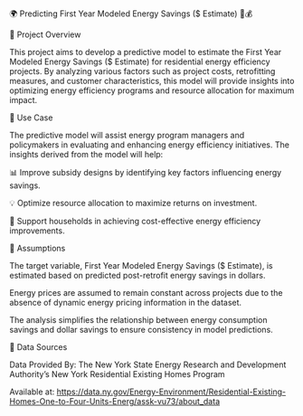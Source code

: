🌍 Predicting First Year Modeled Energy Savings ($ Estimate) 🔋💰

📌 Project Overview

This project aims to develop a predictive model to estimate the First Year Modeled Energy Savings ($ Estimate) for residential energy efficiency projects. By analyzing various factors such as project costs, retrofitting measures, and customer characteristics, this model will provide insights into optimizing energy efficiency programs and resource allocation for maximum impact.

🎯 Use Case

The predictive model will assist energy program managers and policymakers in evaluating and enhancing energy efficiency initiatives. The insights derived from the model will help:

📊 Improve subsidy designs by identifying key factors influencing energy savings.

💡 Optimize resource allocation to maximize returns on investment.

🏡 Support households in achieving cost-effective energy efficiency improvements.

🔎 Assumptions

The target variable, First Year Modeled Energy Savings ($ Estimate), is estimated based on predicted post-retrofit energy savings in dollars.

Energy prices are assumed to remain constant across projects due to the absence of dynamic energy pricing information in the dataset.

The analysis simplifies the relationship between energy consumption savings and dollar savings to ensure consistency in model predictions.

📂 Data Sources

Data Provided By: The New York State Energy Research and Development Authority’s New York Residential Existing Homes Program

Available at: https://data.ny.gov/Energy-Environment/Residential-Existing-Homes-One-to-Four-Units-Energ/assk-vu73/about_data 
